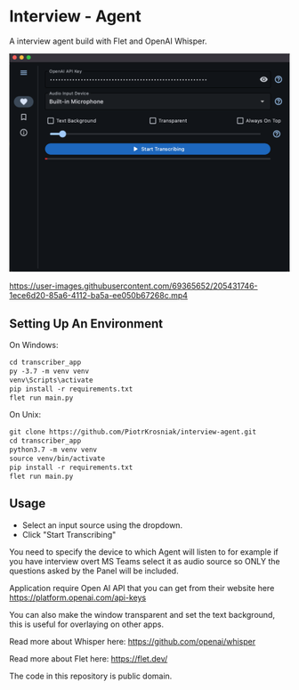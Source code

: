 # Interview - Agent 

A interview agent build with Flet and OpenAI Whisper.

![Screenshot](screenshot.png)

https://user-images.githubusercontent.com/69365652/205431746-1ece6d20-85a6-4112-ba5a-ee050b67268c.mp4

## Setting Up An Environment
On Windows:
```
cd transcriber_app
py -3.7 -m venv venv
venv\Scripts\activate
pip install -r requirements.txt
flet run main.py
```
On Unix:
```
git clone https://github.com/PiotrKrosniak/interview-agent.git
cd transcriber_app
python3.7 -m venv venv
source venv/bin/activate
pip install -r requirements.txt
flet run main.py
```


## Usage
* Select an input source using the dropdown.
* Click "Start Transcribing"

You need to specify the device to which Agent will listen to for example if you have interview overt MS Teams select it as audio source so ONLY the questions asked by the Panel will be included. 

Application require Open AI API that you can get from their website here https://platform.openai.com/api-keys

You can also make the window transparent and set the text background, this is useful for overlaying on other apps. 



Read more about Whisper here: https://github.com/openai/whisper

Read more about Flet here: https://flet.dev/

The code in this repository is public domain.
